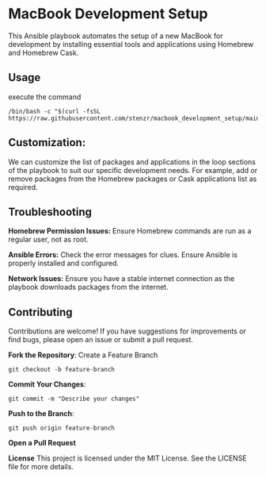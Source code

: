 # MacBook Development Setup

This Ansible playbook automates the setup of a new MacBook for development by installing essential tools and applications using Homebrew and Homebrew Cask.

## Usage
execute the command

    /bin/bash -c "$(curl -fsSL https://raw.githubusercontent.com/stenzr/macbook_development_setup/main/setup_macbook.sh)"

## Customization:
We can customize the list of packages and applications in the loop sections of the playbook to suit our specific development needs. For example, add or remove packages from the Homebrew packages or Cask applications list as required.

## Troubleshooting
**Homebrew Permission Issues:** Ensure Homebrew commands are run as a regular user, not as root.

**Ansible Errors:** Check the error messages for clues. Ensure Ansible is properly installed and configured.

**Network Issues:** Ensure you have a stable internet connection as the playbook downloads packages from the internet.


## Contributing
Contributions are welcome! If you have suggestions for improvements or find bugs, please open an issue or submit a pull request.

**Fork the Repository**:
Create a Feature Branch

    git checkout -b feature-branch

**Commit Your Changes**:

    git commit -m "Describe your changes"


**Push to the Branch**:

    git push origin feature-branch


**Open a Pull Request**


**License**
This project is licensed under the MIT License. See the LICENSE file for more details.